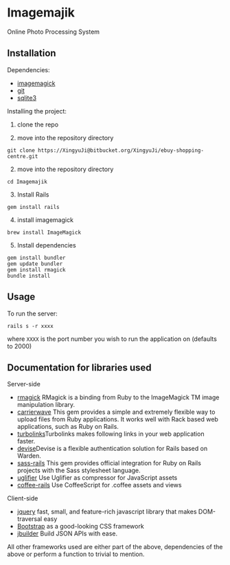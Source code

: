 # Imagemajik
Online Photo Processing System
## Installation

Dependencies:
- [imagemagick](http://www.imagemagick.org/script/binary-releases.php)
- [git](http://git-scm.com/)
- [sqlite3](https://www.sqlite.org/)

Installing the project:

1. clone the repo


2. move into the repository directory
```
git clone https://XingyuJi@bitbucket.org/XingyuJi/ebuy-shopping-centre.git
```
2. move into the repository directory
```
cd Imagemajik
```
3. Install Rails
```
gem install rails
```
4. install imagemagick
```
brew install ImageMagick
```
5. Install dependencies
```
gem install bundler
gem update bundler
gem install rmagick
bundle install
```

## Usage

To run the server:
```
rails s -r xxxx
```
where `XXXX` is the port number you wish to run the application on (defaults to 2000)

## Documentation for libraries used
Server-side

- [rmagick](https://rmagick.github.io/) RMagick is a binding from Ruby to the ImageMagick TM image manipulation library.
- [carrierwave](https://github.com/carrierwaveuploader/carrierwave) This gem provides a simple and extremely flexible way to upload files from Ruby applications. It works well with Rack based web applications, such as Ruby on Rails.
- [turbolinks](https://github.com/rails/turbolinks)Turbolinks makes following links in your web application faster.
- [devise](https://github.com/plataformatec/devise)Devise is a flexible authentication solution for Rails based on Warden.
- [sass-rails](https://github.com/rails/sass-rails) This gem provides official integration for Ruby on Rails projects with the Sass stylesheet language.
- [uglifier](https://github.com/lautis/uglifier) Use Uglifier as compressor for JavaScript assets
- [coffee-rails](https://github.com/rails/coffee-rails) Use CoffeeScript for .coffee assets and views

Client-side

- [jquery](http://jquery.com/) fast, small, and feature-rich javascript library that makes DOM-traversal easy
- [Bootstrap](http://getbootstrap.com/) as a good-looking CSS framework
- [jbuilder](https://github.com/rails/jbuilder) Build JSON APIs with ease.

All other frameworks used are either part of the above, dependencies of the above or perform a function to trivial to mention.
